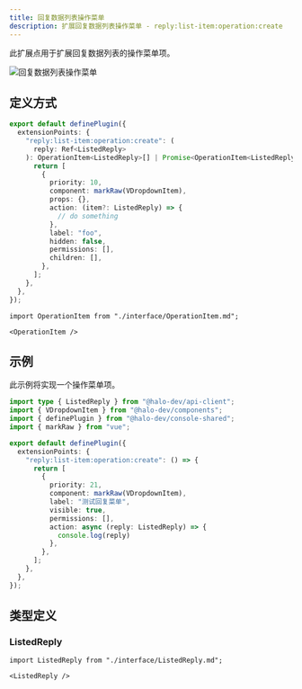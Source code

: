 ```yaml
---
title: 回复数据列表操作菜单
description: 扩展回复数据列表操作菜单 - reply:list-item:operation:create
---
```


此扩展点用于扩展回复数据列表的操作菜单项。

![回复数据列表操作菜单](/img/developer-guide/plugin/extension-points/ui/reply-list-item-operation-create.png)

## 定义方式

```ts
export default definePlugin({
  extensionPoints: {
    "reply:list-item:operation:create": (
      reply: Ref<ListedReply>
    ): OperationItem<ListedReply>[] | Promise<OperationItem<ListedReply>[]> => {
      return [
        {
          priority: 10,
          component: markRaw(VDropdownItem),
          props: {},
          action: (item?: ListedReply) => {
            // do something
          },
          label: "foo",
          hidden: false,
          permissions: [],
          children: [],
        },
      ];
    },
  },
});
```

```mdx-code-block
import OperationItem from "./interface/OperationItem.md";

<OperationItem />
```

## 示例

此示例将实现一个操作菜单项。

```ts
import type { ListedReply } from "@halo-dev/api-client";
import { VDropdownItem } from "@halo-dev/components";
import { definePlugin } from "@halo-dev/console-shared";
import { markRaw } from "vue";

export default definePlugin({
  extensionPoints: {
    "reply:list-item:operation:create": () => {
      return [
        {
          priority: 21,
          component: markRaw(VDropdownItem),
          label: "测试回复菜单",
          visible: true,
          permissions: [],
          action: async (reply: ListedReply) => {
            console.log(reply)
          },
        },
      ];
    },
  },
});
```

## 类型定义

### ListedReply

```mdx-code-block
import ListedReply from "./interface/ListedReply.md";

<ListedReply />
```
